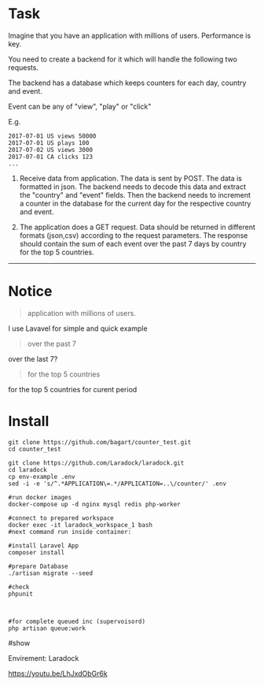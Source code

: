 # Task
Imagine that you have an application with millions of users. Performance is key.

You need to create a backend for it which will handle the following two requests.

The backend has a database which keeps counters for each day, country and event.

Event can be any of "view", "play" or "click"

E.g.

```
2017-07-01 US views 50000
2017-07-01 US plays 100
2017-07-02 US views 3000
2017-07-01 CA clicks 123
...
```

1. Receive data from application. The data is sent by POST. The data is formatted in json.
The backend needs to decode this data and extract the "country" and "event" fields.
Then the backend needs to increment a counter in the database for the current day
for the respective country and event.

2. The application does a GET request. Data should be returned in different formats (json,csv)
according to the request parameters. The response should contain the sum of each event
over the past 7 days by country for the top 5 countries.


------------------
# Notice
> application with millions of users.

I use Lavavel for simple and quick example

> over the past 7

over the last 7?

> for the top 5 countries

for the top 5 countries for curent period


# Install
```
git clone https://github.com/bagart/counter_test.git
cd counter_test

git clone https://github.com/Laradock/laradock.git
cd laradock
cp env-example .env
sed -i -e 's/^.*APPLICATION\=.*/APPLICATION=..\/counter/' .env

#run docker images
docker-compose up -d nginx mysql redis php-worker

#connect to prepared workspace
docker exec -it laradock_workspace_1 bash
#next command run inside container:

#install Laravel App
composer install

#prepare Database
./artisan migrate --seed

#check 
phpunit



#for complete queued inc (supervoisord)
php artisan queue:work
```


#show

Envirement: Laradock

https://youtu.be/LhJxdObGr6k
